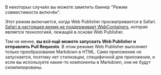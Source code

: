 В некоторых случаях вы можете заметить баннер "Режим совместимости включён".
<!-- screenshot -->

Этот режим включается, когда Web Publisher просматривается в Safari.
[Safari в настоящее время не поддерживает WebContainers](/platform/webcontainers/browser-support#safari), которая является технологией, лежащей в основе Web Publisher. 

Тем не менее, **вы всё ещё можете запускать Web Publisher и отправлять Pull Requests**. В этом режиме Web Publisher выполняет только преобразование Markdown в HTML. Само приложение не запускается, поэтому нет стилизации, специфичной для приложения, и если вы используете какие-то компоненты в Markdown, они не будут скомпилированы.